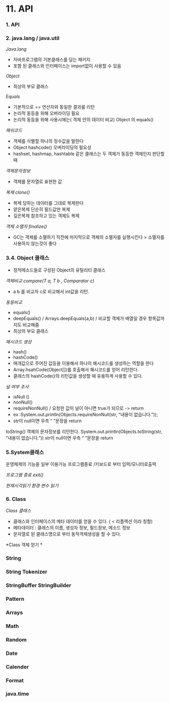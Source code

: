 
# 11. API

### 1. API

### 2. java.lang / java.util
*Java.lang*
 - 자바프로그램의 기본클래스를 담는 패키지
 -  포함 된 클래스와 인터페이스는 import없이 사용할 수 있음
 
*Object*
 - 최상의 부모 클래스 
 
*Equals*
 - 기본적으로 == 연산자와 동일한 결과를 리턴
 - 논리적 동등을 위해 오버라이딩 필요
 - 논리적 동등을 위해 사용시에는( 객체 안의 데이터 비교) Object 의 equals()

*해쉬코드*
 - 객체를 식별할 하나의 정수값을 말한다
 - Object hashcode() 오버라이딩의 필요성
 - hashset, hashmap, hashtable  같은 클래스는 두 객체가 동등한 객체인지 판단할 때

*객체문자정보*
 - 객체를 문자열로 표현한 값

*복제 clone()*
 - 복제 당하는 데이터를 그대로 복제한다
 - 얕은복제 단순히 필드값만 복제
 - 깊은복제 참조하고 있는 객체도 복제

*객체 소멸자 finalize()*
 - GC는 객체를 소멸하기 직전에 마지막으로 객체의 소멸자를 실행시킨다 > 소멸자를 사용하지 않는것이 좋다

### 3.4. Object 클래스

 - 정적메소드들로 구성된 Object의 유틸리티 클래스

*객체비교 compare(T a, T b , Comparator<T> c)*
 -  a b 를 비교자 c로 비교해서 int값을 리턴.  

*동등비교*
- equals()
- deepEquals() / Arrays.deepEquals(a,b) / 비교할 객체가 배열일 경우 항목값까지도 비교해줌
- 최상의 부모 클래스 

*해시코드 생성*
- hash() 
- hashCode()
- 매개값으로 주어진 값등을 이용해서 하나의 해시코드를 생성하는 역할을 한다
- Array.hsahCode(Object[])를 호출해서 해시코드를 얻어 리턴한다.
- 클래스의 hashCode()의 리턴값을 생성할 때 유용하게 사용할 수 있다.

*널 여부 조사*
- isNull () 
- nonNull()
- requireNonNull() / 요청한 값이 널이 아니면 true가 되므로 -> return
- ex :System.out.println(Objects.requireNonNull(str, “내용이 없습니다.”));
- str이 null이면 우측 “ ”문장을 return

*toString()*
객체의 문자정보를 리턴한다.
System.out.println(Objects.toString(str, “내용이 없습니다.”))
str이 null이면 우측 “ ”문장을 return

### 5.System클래스
운영체제의 기능을 일부 이용가능
프로그램종료 /키보드로 부터 입력/모니터로출력
  
*프로그램 종료 exit()*
 
*현재시각읽기*
*환경 변수 읽기*

### 6. Class
 
*Class 클래스*
- 클래스와 인터페이스의 메타 데이터를 얻을 수 있다. ( < 리플렉션 이라 칭함)
- 메타데이터 : 클래스의 이름, 생성자 정보, 필드정보, 메소드 정보
- 문자열로 된 클래스명으로 부터 동적객체생성을 할 수 있다.

*Class 객체 얻기 *
                                     
                                     
### String

### String Tokenizer

### StringBuffer StringBuilder

### Pattern

### Arrays

### Math

### Random

### Date

### Calender

### Format

### java.time

  
